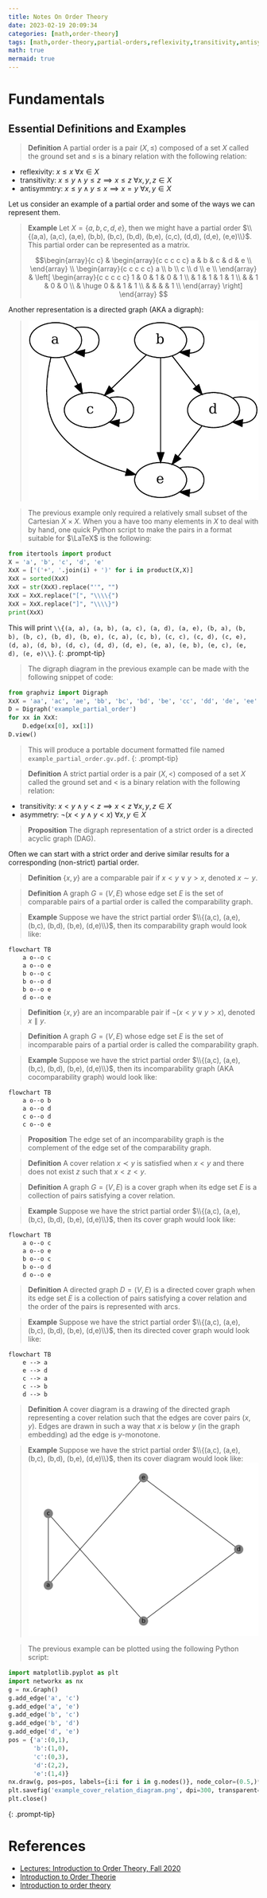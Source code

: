 ```yaml
---
title: Notes On Order Theory
date: 2023-02-19 20:09:34
categories: [math,order-theory]
tags: [math,order-theory,partial-orders,reflexivity,transitivity,antisymmtry,asymmetry,cartesian-product,binary-relation,relation,python,latex,directed-acyclic-graph,strict-partial-order,comparability,comparable-pairs,incomparable-pairs,comparability-graph,incomparability-graph,cocomparability-graph,cover-graph,cover-digraph,cover-diagram]
math: true
mermaid: true
---
```



# Fundamentals

## Essential Definitions and Examples

> **Definition**
> A partial order is a pair $(X, \leq)$ composed of a set $X$ called the ground set and $\leq$ is a binary relation with the following relation:
- reflexivity: $x \leq x\ \forall x \in X$
- transitivity: $x \leq y \land y \leq z \implies x \leq z\  \forall x,y,z \in X$
- antisymmtry: $x \leq y \land y \leq x \implies x = y\  \forall x,y \in X$

Let us consider an example of a partial order and some of the ways we can represent them.

> **Example**
> Let $X = \{a, b, c, d, e \}$, then we might have a partial order $\\{(a,a), (a,c), (a,e), (b,b), (b,c), (b,d), (b,e), (c,c), (d,d), (d,e), (e,e)\\}$. This partial order can be represented as a matrix.
>
> $$\begin{array}{c c} &
\begin{array}{c c c c c} a & b & c & d & e \\
\end{array}
\\
\begin{array}{c c c c c}
a \\
b \\
c \\
d \\
e \\
\end{array}
&
\left[
\begin{array}{c c c c c}
1 & 0 & 1 & 0 & 1 \\
 & 1 & 1 & 1 & 1 \\
 &  & 1 & 0 & 0 \\
 & \huge 0 &  & 1 & 1 \\
 &  &  &  & 1 \\
\end{array}
\right]
\end{array}
$$
> 
Another representation is a directed graph (AKA a digraph):
> ![](/assets/images/example_digraph_representation_of_a_partial_order.png)

> The previous example only required a relatively small subset of the Cartesian $X \times X$. When you a have too many elements in $X$ to deal with by hand, one quick Python script to make the pairs in a format suitable for $\LaTeX$ is the following:
```python
from itertools import product
X = 'a', 'b', 'c', 'd', 'e'
XxX = ['('+', '.join(i) + ')' for i in product(X,X)]
XxX = sorted(XxX)
XxX = str(XxX).replace("'", "")
XxX = XxX.replace("[", "\\\\{")
XxX = XxX.replace("]", "\\\\}")
print(XxX)
```
This will print `\\{(a, a), (a, b), (a, c), (a, d), (a, e), (b, a), (b, b), (b, c), (b, d), (b, e), (c, a), (c, b), (c, c), (c, d), (c, e), (d, a), (d, b), (d, c), (d, d), (d, e), (e, a), (e, b), (e, c), (e, d), (e, e)\\}`.
{: .prompt-tip}

> The digraph diagram in the previous example can be made with the following snippet of code:
```python
from graphviz import Digraph
XxX = 'aa', 'ac', 'ae', 'bb', 'bc', 'bd', 'be', 'cc', 'dd', 'de', 'ee'
D = Digraph('example_partial_order')
for xx in XxX:
    D.edge(xx[0], xx[1])
D.view()
```
> This will produce a portable document formatted file named `example_partial_order.gv.pdf`.
{: .prompt-tip}


> **Definition**
> A strict partial order is a pair $(X, <)$ composed of a set $X$ called the ground set and $<$ is a binary relation with the following relation:
- transitivity: $x < y \land y < z \implies x < z\  \forall x,y,z \in X$
- asymmetry: $\lnot (x < y \land y < x) \  \forall x,y \in X$

> **Proposition** The digraph representation of a strict order is a directed acyclic graph (DAG).

Often we can start with a strict order and derive similar results for a corresponding (non-strict) partial order.

> **Definition** $\{x,  y\}$ are a comparable pair if $x < y \lor y > x$, denoted $x \sim y$.

> **Definition** A graph $G = (V, E)$ whose edge set $E$ is the set of comparable pairs of a partial order is called the comparability graph.

> **Example** Suppose we have the strict partial order $\\{(a,c), (a,e), (b,c), (b,d), (b,e), (d,e)\\}$, then its comparability graph would look like:
```mermaid
flowchart TB
    a o--o c
    a o--o e
    b o--o c
    b o--o d
    b o--o e
    d o--o e
```

> **Definition** $\{x,  y\}$ are an incomparable pair if $\lnot (x < y \lor y > x)$, denoted $x \parallel y$.

> **Definition** A graph $G = (V, E)$ whose edge set $E$ is the set of incomparable pairs of a partial order is called the comparability graph.

> **Example** Suppose we have the strict partial order $\\{(a,c), (a,e), (b,c), (b,d), (b,e), (d,e)\\}$, then its incomparability graph (AKA cocomparability graph) would look like:
```mermaid
flowchart TB
    a o--o b
    a o--o d
    c o--o d
    c o--o e
```

> **Proposition** The edge set of an incomparability graph is the complement of the edge set of the comparability graph.

> **Definition** A cover relation $x \prec y$ is satisfied when $x < y$ and there does not exist $z$ such that $x < z < y$.

> **Definition** A graph $G = (V, E)$ is a cover graph when its edge set $E$ is a collection of pairs satisfying a cover relation.

> **Example** Suppose we have the strict partial order $\\{(a,c), (a,e), (b,c), (b,d), (b,e), (d,e)\\}$, then its cover graph would look like:
```mermaid
flowchart TB
    a o--o c
    a o--o e
    b o--o c
    b o--o d
    d o--o e
```

> **Definition** A directed graph $D = (V, E)$ is a directed cover graph when its edge set $E$ is a collection of pairs satisfying a cover relation and the order of the pairs is represented with arcs.

> **Example** Suppose we have the strict partial order $\\{(a,c), (a,e), (b,c), (b,d), (b,e), (d,e)\\}$, then its directed cover graph would look like:
```mermaid
flowchart TB
    e --> a
    e --> d
    c --> a
    c --> b
    d --> b
```


> **Definition** A cover diagram is a drawing of the directed graph representing a cover relation such that the edges are cover pairs $(x,y)$. Edges are drawn in such a way that $x$ is below $y$ (in the graph embedding) ad the edge is $y$-monotone.

> **Example** Suppose we have the strict partial order $\\{(a,c), (a,e), (b,c), (b,d), (b,e), (d,e)\\}$, then its cover diagram would look like:
![](/assets/images/example_cover_relation_diagram.png)

> The previous example can be plotted using the following Python script:
```python
import matplotlib.pyplot as plt
import networkx as nx
g = nx.Graph()
g.add_edge('a', 'c')
g.add_edge('a', 'e')
g.add_edge('b', 'c')
g.add_edge('b', 'd')
g.add_edge('d', 'e')
pos = {'a':(0,1),
       'b':(1,0),
       'c':(0,3),
       'd':(2,2),
       'e':(1,4)}
nx.draw(g, pos=pos, labels={i:i for i in g.nodes()}, node_color=(0.5,)*3)
plt.savefig('example_cover_relation_diagram.png', dpi=300, transparent=True)
plt.close()
```
{: .prompt-tip}

# References
- [Lectures: Introduction to Order Theory, Fall 2020](https://www.youtube.com/playlist?list=PL5rqYzyihIQ0nzfnsEKxxedCpbNQoifgg)
- [Introduction to Order Theorie](https://page.math.tu-berlin.de/~felsner/Lehre/dsIII20-21.html)
- [Introduction to order theory](https://piotrmicek.staff.tcs.uj.edu.pl/introduction-to-order-theory-2020/)

